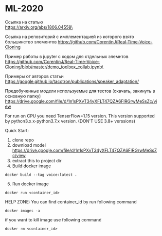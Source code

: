 # ML-2020


Ссылка на статью\
https://arxiv.org/abs/1806.04558\

Ссылка на репозиторий с имплементацией из которого взято большинство элементов
https://github.com/CorentinJ/Real-Time-Voice-Cloning


Пример работы в jupyter c кодом для отдельных элемнтов\
https://github.com/CorentinJ/Real-Time-Voice-Cloning/blob/master/demo_toolbox_collab.ipynb\


Примеры от авторов статьи\
https://google.github.io/tacotron/publications/speaker_adaptation/

Предобученные модели используемые для тестов (скачать, закинуть в основную папку)\
https://drive.google.com/file/d/1n1sPXvT34yXFLT47QZA6FIRGrwMeSsZc/view


For run on CPU you need TenserFlow=1.15 version. 
This version supported by python3.x.x-python3.7.x version. 
(DON'T USE 3.8+ verssions)

Quick Start:
1. clone repo
2. download model https://drive.google.com/file/d/1n1sPXvT34yXFLT47QZA6FIRGrwMeSsZc/view
3. extract this to project dir
4. Build docker image
```
docker build --tag voice:latest .
```
5. Run docker image
```
docker run <container_id>
```
HELP ZONE:
You can find container_id by run following command
```
docker images -a
```
if you want to kill image use following command
```
docker rm <container_id>
```

